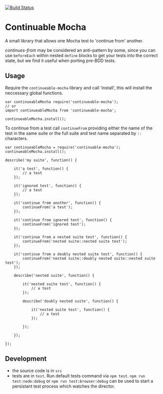 [![Build Status](https://travis-ci.org/BladeRunnerJS/continuable-mocha.png)](https://travis-ci.org/BladeRunnerJS/continuable-mocha)

# Continuable Mocha

A small library that allows one Mocha test to 'continue from' another.

​_continues-from_​ may be considered an anti-pattern by some, since you can use `beforeEach` within nested `define` blocks to get your tests into the correct state, but we find it useful when porting pre-BDD tests.

## Usage

Require the `continueable-mocha` library and call 'install', this will install the neccessary global functions.

```
var continueableMocha require('continueable-mocha');
// or
import continueableMocha from 'continueable-mocha';

continueableMocha.install();
```

To continue from a test call `continueFrom` providing either the name of the test in the same suite or the full suite and test name separated by `::` characters.

```
var continueableMocha = require('continuable-mocha');
continueableMocha.install();

describe('my suite', function() {

	it('a test', function() {
		// a test
	});

	it('ignored test', function() {
		// a test
	});

	it('continue from another', function() {
		continueFrom('a test');
	});

	it('continue from ignored test', function() {
		continueFrom('ignored test');
	});

	it('continue from a nested suite test', function() {
		continueFrom('nested suite::nested suite test');
	});

	it('continue from a doubly nested suite test', function() {
		continueFrom('nested suite::doubly nested suite::nested suite test');
	});

	describe('nested suite', function() {

		it('nested suite test', function() {
			// a test
		});

		describe('doubly nested suite', function() {

			it('nested suite test', function() {
				// a test
			});

		});

	});

});
```

## Development

- the source code is in `src`
- tests are in `test`. Run default tests command via `npm test`. `npm run test:node:debug` or `npm run test:browser:debug` can be used to start a persistant test process which watches the director.